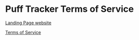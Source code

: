 # Puff Tracker Terms of Service

[Landing Page website](https://infinity-studios-software.github.io/puff-tracker-tos/)

[Terms of Service](https://infinity-studios-software.github.io/puff-tracker-tos/tos.html)
